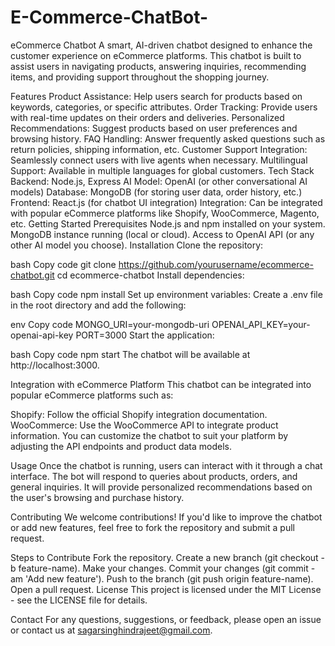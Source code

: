 # E-Commerce-ChatBot-
eCommerce Chatbot
A smart, AI-driven chatbot designed to enhance the customer experience on eCommerce platforms. This chatbot is built to assist users in navigating products, answering inquiries, recommending items, and providing support throughout the shopping journey.

Features
Product Assistance: Help users search for products based on keywords, categories, or specific attributes.
Order Tracking: Provide users with real-time updates on their orders and deliveries.
Personalized Recommendations: Suggest products based on user preferences and browsing history.
FAQ Handling: Answer frequently asked questions such as return policies, shipping information, etc.
Customer Support Integration: Seamlessly connect users with live agents when necessary.
Multilingual Support: Available in multiple languages for global customers.
Tech Stack
Backend: Node.js, Express
AI Model: OpenAI (or other conversational AI models)
Database: MongoDB (for storing user data, order history, etc.)
Frontend: React.js (for chatbot UI integration)
Integration: Can be integrated with popular eCommerce platforms like Shopify, WooCommerce, Magento, etc.
Getting Started
Prerequisites
Node.js and npm installed on your system.
MongoDB instance running (local or cloud).
Access to OpenAI API (or any other AI model you choose).
Installation
Clone the repository:

bash
Copy code
git clone https://github.com/yourusername/ecommerce-chatbot.git
cd ecommerce-chatbot
Install dependencies:

bash
Copy code
npm install
Set up environment variables: Create a .env file in the root directory and add the following:

env
Copy code
MONGO_URI=your-mongodb-uri
OPENAI_API_KEY=your-openai-api-key
PORT=3000
Start the application:

bash
Copy code
npm start
The chatbot will be available at http://localhost:3000.

Integration with eCommerce Platform
This chatbot can be integrated into popular eCommerce platforms such as:

Shopify: Follow the official Shopify integration documentation.
WooCommerce: Use the WooCommerce API to integrate product information.
You can customize the chatbot to suit your platform by adjusting the API endpoints and product data models.

Usage
Once the chatbot is running, users can interact with it through a chat interface. The bot will respond to queries about products, orders, and general inquiries. It will provide personalized recommendations based on the user's browsing and purchase history.

Contributing
We welcome contributions! If you'd like to improve the chatbot or add new features, feel free to fork the repository and submit a pull request.

Steps to Contribute
Fork the repository.
Create a new branch (git checkout -b feature-name).
Make your changes.
Commit your changes (git commit -am 'Add new feature').
Push to the branch (git push origin feature-name).
Open a pull request.
License
This project is licensed under the MIT License - see the LICENSE file for details.

Contact
For any questions, suggestions, or feedback, please open an issue or contact us at sagarsinghindrajeet@gmail.com.

